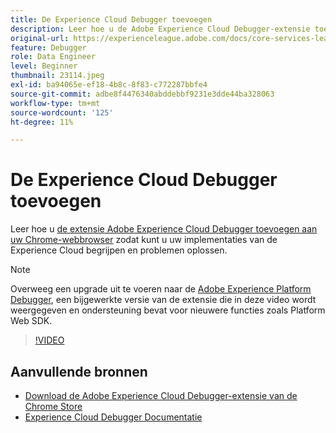 ```yaml
---
title: De Experience Cloud Debugger toevoegen
description: Leer hoe u de Adobe Experience Cloud Debugger-extensie toevoegt aan uw Chrome-webbrowser zodat u uw Experience Cloud-implementaties kunt begrijpen en er problemen mee kunt oplossen.
original-url: https://experienceleague.adobe.com/docs/core-services-learn/tutorials/debugger/add-the-extension.html
feature: Debugger
role: Data Engineer
level: Beginner
thumbnail: 23114.jpeg
exl-id: ba94065e-ef18-4b8c-8f83-c772287bbfe4
source-git-commit: adbe8f4476340abddebbf9231e3dde44ba328063
workflow-type: tm+mt
source-wordcount: '125'
ht-degree: 11%

---
```


# De Experience Cloud Debugger toevoegen

Leer hoe u [de extensie Adobe Experience Cloud Debugger toevoegen aan uw Chrome-webbrowser](https://chrome.google.com/webstore/detail/adobe-experience-cloud-de/ocdmogmohccmeicdhlhhgepeaijenapj) zodat kunt u uw implementaties van de Experience Cloud begrijpen en problemen oplossen.

>[!NOTE]
>
>Overweeg een upgrade uit te voeren naar de [Adobe Experience Platform Debugger](../overview.md), een bijgewerkte versie van de extensie die in deze video wordt weergegeven en ondersteuning bevat voor nieuwere functies zoals Platform Web SDK.

>[!VIDEO](https://video.tv.adobe.com/v/23114/?quality=12)

## Aanvullende bronnen

* [Download de Adobe Experience Cloud Debugger-extensie van de Chrome Store](https://chrome.google.com/webstore/detail/adobe-experience-cloud-de/ocdmogmohccmeicdhlhhgepeaijenapj)
* [Experience Cloud Debugger Documentatie](https://experienceleague.adobe.com/docs/debugger/using/experience-cloud-debugger.html)
